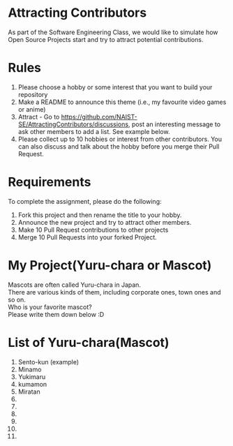 # Attracting Contributors
As part of the Software Engineering Class, we would like to simulate how Open Source Projects start and try to attract potential contributions.

# Rules

1. Please choose a hobby or some interest that you want to build your repository
2. Make a README to announce this theme (i.e., my favourite video games or anime)
3. Attract - Go to https://github.com/NAIST-SE/AttractingContributors/discussions, post an interesting message to ask other members to add a list. See example below.
4. Please collect up to 10 hobbies or interest from other contributors. You can also discuss and talk about the hobby before you merge their Pull Request.

# Requirements
To complete the assignment, please do the following:
1. Fork this project and then rename the title to your hobby. 
2. Announce the new project and try to attract other members.
3. Make 10 Pull Request contributions to other projects
4. Merge 10 Pull Requests into your forked Project.

# My Project(Yuru-chara or Mascot)
Mascots are often called Yuru-chara in Japan.  
There are various kinds of them, including corporate ones, town ones and so on.    
Who is your favorite mascot?  
Please write them down below :D

# List of Yuru-chara(Mascot)
1. Sento-kun (example)
2. Minamo
3. Yukimaru
4. kumamon
5. Miratan
6.
7.
8.
9.
10.
11.

